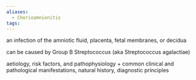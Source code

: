 ```yaml
---
aliases:
  - Chorioamnionitis
tags:
---
```


an infection of the amniotic fluid, placenta, fetal membranes, or decidua

can be caused by Group B Streptococcus (aka Streptococcus agalactiae)

aetiology, risk factors, and pathophysiology + common clinical and pathological manifestations, natural history, diagnostic principles